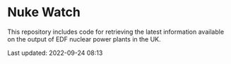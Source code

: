 # Nuke Watch

This repository includes code for retrieving the latest information available on the output of EDF nuclear power plants in the UK.

Last updated: 2022-09-24 08:13